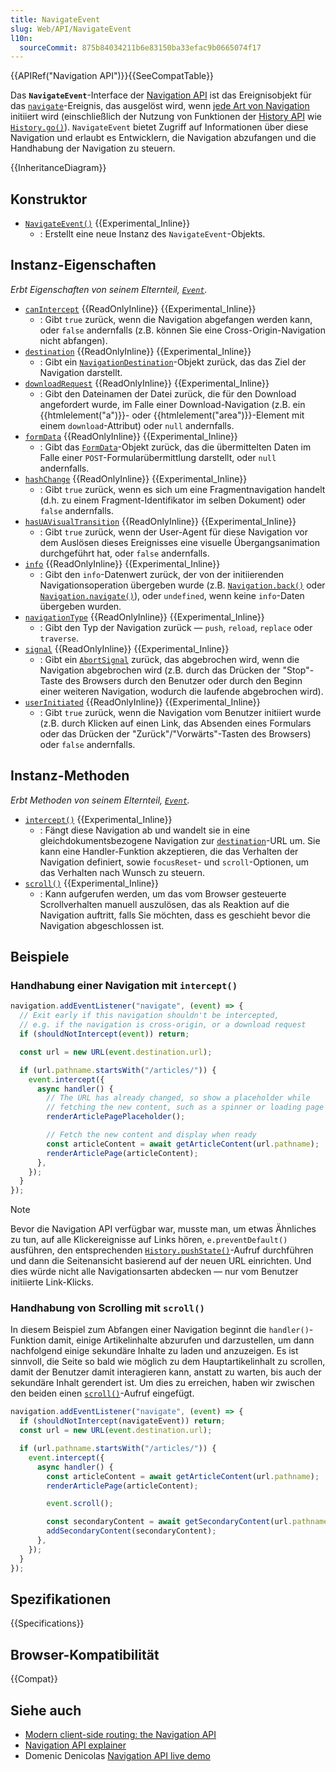 ```yaml
---
title: NavigateEvent
slug: Web/API/NavigateEvent
l10n:
  sourceCommit: 875b84034211b6e83150ba33efac9b0665074f17
---
```


{{APIRef("Navigation API")}}{{SeeCompatTable}}

Das **`NavigateEvent`**-Interface der [Navigation API](/de/docs/Web/API/Navigation_API) ist das Ereignisobjekt für das [`navigate`](/de/docs/Web/API/Navigation/navigate_event)-Ereignis, das ausgelöst wird, wenn [jede Art von Navigation](https://github.com/WICG/navigation-api#appendix-types-of-navigations) initiiert wird (einschließlich der Nutzung von Funktionen der [History API](/de/docs/Web/API/History_API) wie [`History.go()`](/de/docs/Web/API/History/go)). `NavigateEvent` bietet Zugriff auf Informationen über diese Navigation und erlaubt es Entwicklern, die Navigation abzufangen und die Handhabung der Navigation zu steuern.

{{InheritanceDiagram}}

## Konstruktor

- [`NavigateEvent()`](/de/docs/Web/API/NavigateEvent/NavigateEvent) {{Experimental_Inline}}
  - : Erstellt eine neue Instanz des `NavigateEvent`-Objekts.

## Instanz-Eigenschaften

_Erbt Eigenschaften von seinem Elternteil, [`Event`](/de/docs/Web/API/Event)._

- [`canIntercept`](/de/docs/Web/API/NavigateEvent/canIntercept) {{ReadOnlyInline}} {{Experimental_Inline}}
  - : Gibt `true` zurück, wenn die Navigation abgefangen werden kann, oder `false` andernfalls (z.B. können Sie eine Cross-Origin-Navigation nicht abfangen).
- [`destination`](/de/docs/Web/API/NavigateEvent/destination) {{ReadOnlyInline}} {{Experimental_Inline}}
  - : Gibt ein [`NavigationDestination`](/de/docs/Web/API/NavigationDestination)-Objekt zurück, das das Ziel der Navigation darstellt.
- [`downloadRequest`](/de/docs/Web/API/NavigateEvent/downloadRequest) {{ReadOnlyInline}} {{Experimental_Inline}}
  - : Gibt den Dateinamen der Datei zurück, die für den Download angefordert wurde, im Falle einer Download-Navigation (z.B. ein {{htmlelement("a")}}- oder {{htmlelement("area")}}-Element mit einem `download`-Attribut) oder `null` andernfalls.
- [`formData`](/de/docs/Web/API/NavigateEvent/formData) {{ReadOnlyInline}} {{Experimental_Inline}}
  - : Gibt das [`FormData`](/de/docs/Web/API/FormData)-Objekt zurück, das die übermittelten Daten im Falle einer `POST`-Formularübermittlung darstellt, oder `null` andernfalls.
- [`hashChange`](/de/docs/Web/API/NavigateEvent/hashChange) {{ReadOnlyInline}} {{Experimental_Inline}}
  - : Gibt `true` zurück, wenn es sich um eine Fragmentnavigation handelt (d.h. zu einem Fragment-Identifikator im selben Dokument) oder `false` andernfalls.
- [`hasUAVisualTransition`](/de/docs/Web/API/NavigateEvent/hasUAVisualTransition) {{ReadOnlyInline}} {{Experimental_Inline}}
  - : Gibt `true` zurück, wenn der User-Agent für diese Navigation vor dem Auslösen dieses Ereignisses eine visuelle Übergangsanimation durchgeführt hat, oder `false` andernfalls.
- [`info`](/de/docs/Web/API/NavigateEvent/info) {{ReadOnlyInline}} {{Experimental_Inline}}
  - : Gibt den `info`-Datenwert zurück, der von der initiierenden Navigationsoperation übergeben wurde (z.B. [`Navigation.back()`](/de/docs/Web/API/Navigation/back) oder [`Navigation.navigate()`](/de/docs/Web/API/Navigation/navigate)), oder `undefined`, wenn keine `info`-Daten übergeben wurden.
- [`navigationType`](/de/docs/Web/API/NavigateEvent/navigationType) {{ReadOnlyInline}} {{Experimental_Inline}}
  - : Gibt den Typ der Navigation zurück — `push`, `reload`, `replace` oder `traverse`.
- [`signal`](/de/docs/Web/API/NavigateEvent/signal) {{ReadOnlyInline}} {{Experimental_Inline}}
  - : Gibt ein [`AbortSignal`](/de/docs/Web/API/AbortSignal) zurück, das abgebrochen wird, wenn die Navigation abgebrochen wird (z.B. durch das Drücken der "Stop"-Taste des Browsers durch den Benutzer oder durch den Beginn einer weiteren Navigation, wodurch die laufende abgebrochen wird).
- [`userInitiated`](/de/docs/Web/API/NavigateEvent/userInitiated) {{ReadOnlyInline}} {{Experimental_Inline}}
  - : Gibt `true` zurück, wenn die Navigation vom Benutzer initiiert wurde (z.B. durch Klicken auf einen Link, das Absenden eines Formulars oder das Drücken der "Zurück"/"Vorwärts"-Tasten des Browsers) oder `false` andernfalls.

## Instanz-Methoden

_Erbt Methoden von seinem Elternteil, [`Event`](/de/docs/Web/API/Event)._

- [`intercept()`](/de/docs/Web/API/NavigateEvent/intercept) {{Experimental_Inline}}
  - : Fängt diese Navigation ab und wandelt sie in eine gleichdokumentsbezogene Navigation zur [`destination`](/de/docs/Web/API/NavigationDestination/url)-URL um. Sie kann eine Handler-Funktion akzeptieren, die das Verhalten der Navigation definiert, sowie `focusReset`- und `scroll`-Optionen, um das Verhalten nach Wunsch zu steuern.
- [`scroll()`](/de/docs/Web/API/NavigateEvent/scroll) {{Experimental_Inline}}
  - : Kann aufgerufen werden, um das vom Browser gesteuerte Scrollverhalten manuell auszulösen, das als Reaktion auf die Navigation auftritt, falls Sie möchten, dass es geschieht bevor die Navigation abgeschlossen ist.

## Beispiele

### Handhabung einer Navigation mit `intercept()`

```js
navigation.addEventListener("navigate", (event) => {
  // Exit early if this navigation shouldn't be intercepted,
  // e.g. if the navigation is cross-origin, or a download request
  if (shouldNotIntercept(event)) return;

  const url = new URL(event.destination.url);

  if (url.pathname.startsWith("/articles/")) {
    event.intercept({
      async handler() {
        // The URL has already changed, so show a placeholder while
        // fetching the new content, such as a spinner or loading page
        renderArticlePagePlaceholder();

        // Fetch the new content and display when ready
        const articleContent = await getArticleContent(url.pathname);
        renderArticlePage(articleContent);
      },
    });
  }
});
```

> [!NOTE]
> Bevor die Navigation API verfügbar war, musste man, um etwas Ähnliches zu tun, auf alle Klickereignisse auf Links hören, `e.preventDefault()` ausführen, den entsprechenden [`History.pushState()`](/de/docs/Web/API/History/pushState)-Aufruf durchführen und dann die Seitenansicht basierend auf der neuen URL einrichten. Und dies würde nicht alle Navigationsarten abdecken — nur vom Benutzer initiierte Link-Klicks.

### Handhabung von Scrolling mit `scroll()`

In diesem Beispiel zum Abfangen einer Navigation beginnt die `handler()`-Funktion damit, einige Artikelinhalte abzurufen und darzustellen, um dann nachfolgend einige sekundäre Inhalte zu laden und anzuzeigen. Es ist sinnvoll, die Seite so bald wie möglich zu dem Hauptartikelinhalt zu scrollen, damit der Benutzer damit interagieren kann, anstatt zu warten, bis auch der sekundäre Inhalt gerendert ist. Um dies zu erreichen, haben wir zwischen den beiden einen [`scroll()`](/de/docs/Web/API/NavigateEvent/scroll)-Aufruf eingefügt.

```js
navigation.addEventListener("navigate", (event) => {
  if (shouldNotIntercept(navigateEvent)) return;
  const url = new URL(event.destination.url);

  if (url.pathname.startsWith("/articles/")) {
    event.intercept({
      async handler() {
        const articleContent = await getArticleContent(url.pathname);
        renderArticlePage(articleContent);

        event.scroll();

        const secondaryContent = await getSecondaryContent(url.pathname);
        addSecondaryContent(secondaryContent);
      },
    });
  }
});
```

## Spezifikationen

{{Specifications}}

## Browser-Kompatibilität

{{Compat}}

## Siehe auch

- [Modern client-side routing: the Navigation API](https://developer.chrome.com/docs/web-platform/navigation-api/)
- [Navigation API explainer](https://github.com/WICG/navigation-api/blob/main/README.md)
- Domenic Denicolas [Navigation API live demo](https://gigantic-honored-octagon.glitch.me/)
